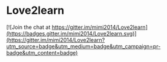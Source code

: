# Love2learn

[![Join the chat at https://gitter.im/mimi2014/Love2learn](https://badges.gitter.im/mimi2014/Love2learn.svg)](https://gitter.im/mimi2014/Love2learn?utm_source=badge&utm_medium=badge&utm_campaign=pr-badge&utm_content=badge)
